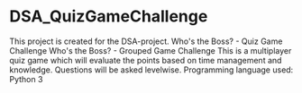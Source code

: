 # DSA_QuizGameChallenge
This project is created for the DSA-project. Who's the Boss? - Quiz Game Challenge Who's the Boss? - Grouped Game Challenge This is a multiplayer quiz game which will evaluate the points based on time management and knowledge. Questions will be asked levelwise. Programming language used: Python 3
